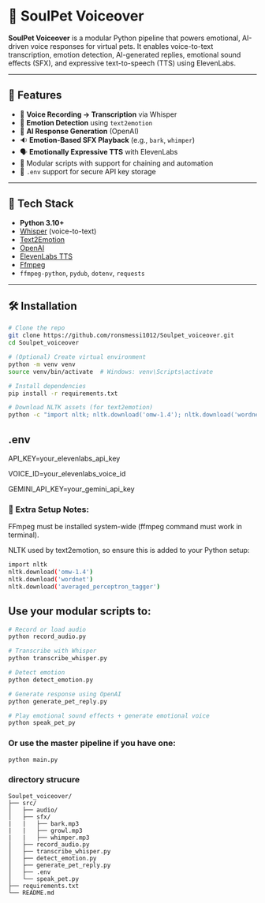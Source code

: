 # 🐾 SoulPet Voiceover

**SoulPet Voiceover** is a modular Python pipeline that powers emotional, AI-driven voice responses for virtual pets. It enables voice-to-text transcription, emotion detection, AI-generated replies, emotional sound effects (SFX), and expressive text-to-speech (TTS) using ElevenLabs.

---

## 🚀 Features

- 🎤 **Voice Recording → Transcription** via Whisper
- 🧠 **Emotion Detection** using `text2emotion`
- 💬 **AI Response Generation** (OpenAI)
- 🔉 **Emotion-Based SFX Playback** (e.g., `bark`, `whimper`)
- 🗣️ **Emotionally Expressive TTS** with ElevenLabs
- 📁 Modular scripts with support for chaining and automation
- 🧪 `.env` support for secure API key storage

---

## 🧱 Tech Stack

- **Python 3.10+**
- [Whisper](https://github.com/openai/whisper) (voice-to-text)
- [Text2Emotion](https://github.com/oo92/text2emotion)
- [OpenAI](https://platform.openai.com/)
- [ElevenLabs TTS](https://www.elevenlabs.io/)
- [Ffmpeg](https://ffmpeg.org/download.html#build-windows)
- `ffmpeg-python`, `pydub`, `dotenv`, `requests`

---

## 🛠️ Installation

```bash
# Clone the repo
git clone https://github.com/ronsmessi1012/Soulpet_voiceover.git
cd Soulpet_voiceover

# (Optional) Create virtual environment
python -m venv venv
source venv/bin/activate  # Windows: venv\Scripts\activate

# Install dependencies
pip install -r requirements.txt

# Download NLTK assets (for text2emotion)
python -c "import nltk; nltk.download('omw-1.4'); nltk.download('wordnet'); nltk.download('averaged_perceptron_tagger')"
```

## .env

API_KEY=your_elevenlabs_api_key

VOICE_ID=your_elevenlabs_voice_id

GEMINI_API_KEY=your_gemini_api_key

### 📌 Extra Setup Notes:
FFmpeg must be installed system-wide (ffmpeg command must work in terminal).

NLTK used by text2emotion, so ensure this is added to your Python setup:

```bash
import nltk
nltk.download('omw-1.4')
nltk.download('wordnet')
nltk.download('averaged_perceptron_tagger')
```

## Use your modular scripts to:

```bash
# Record or load audio
python record_audio.py

# Transcribe with Whisper
python transcribe_whisper.py

# Detect emotion
python detect_emotion.py

# Generate response using OpenAI
python generate_pet_reply.py

# Play emotional sound effects + generate emotional voice
python speak_pet_py
```
### Or use the master pipeline if you have one:

```bash
python main.py
```
### directory strucure
```
Soulpet_voiceover/
├── src/
│   ├── audio/
│   ├── sfx/
|   |   ├── bark.mp3
|   |   ├── growl.mp3
|   |   ├── whimper.mp3
│   ├── record_audio.py
│   ├── transcribe_whisper.py
│   ├── detect_emotion.py
│   ├── generate_pet_reply.py
│   ├── .env
│   └── speak_pet.py
├── requirements.txt
└── README.md
```
